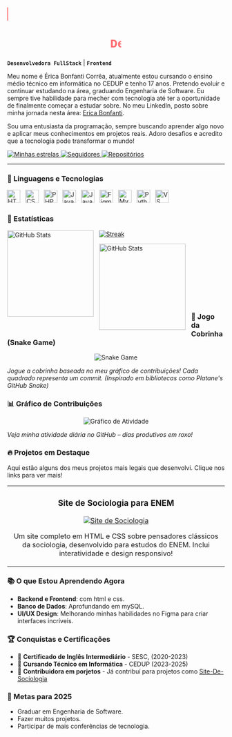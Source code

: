 # ✨ Érica Bonfanti 

<div align="center">
  <h1 style="animation: typing 3.5s steps(40, end), blink-caret 0.75s step-end infinite;">
    Desenvolvedora FullStack, Erica Bonfanti Correa
  </h1>
  <style>
    @keyframes typing {
      from { width: 0; }
      to { width: 100%; }
    }
    @keyframes blink-caret {
      from, to { border-color: transparent; }
      50% { border-color: #ff6b6b; }
    }
    h1 {
      font-family: 'Courier New', monospace;
      border-right: 2px solid #ff6b6b;
      white-space: nowrap;
      overflow: hidden;
      width: 0;
      color: #ff6b6b;
    }
  </style>
</div>

**`Desenvolvedora FullStack`** | **`Frontend`**

Meu nome é Érica Bonfanti Corrêa, atualmente estou cursando o ensino médio técnico em informática no CEDUP e tenho 17 anos. Pretendo evoluir e continuar estudando na área, graduando Engenharia de Software. Eu sempre tive habilidade para mecher com tecnologia até ter a oportunidade de finalmente começar a estudar sobre. No meu LinkedIn, posto sobre minha jornada nesta área: [Erica Bonfanti](https://www.linkedin.com/in/ericabonfanti).

Sou uma entusiasta da programação, sempre buscando aprender algo novo e aplicar meus conhecimentos em projetos reais. Adoro desafios e acredito que a tecnologia pode transformar o mundo!

<p>
    <a href="https://github.com/EricaBonfanti?tab=repositories&sort=stargazers">
        <img 
            alt="Minhas estrelas" 
            title="minhas estrelas no GitHub" 
            src="https://custom-icon-badges.demolab.com/github/stars/EricaBonfanti?color=000080&style=for-the-badge&labelColor=000060&logo=star&label=estrelas"
        />
    </a>
    <a href="https://github.com/EricaBonfanti?tab=followers">
        <img 
            alt="Seguidores" 
            title="Me siga no GitHub" 
            src="https://custom-icon-badges.demolab.com/github/followers/EricaBonfanti?color=bf0010&labelColor=990f00&style=for-the-badge&logo=github&label=Seguidores&logoColor=white"
        />
    </a>
    <a href="https://github.com/EricaBonfanti?tab=repositories">
        <img 
            alt="Repositórios" 
            title="Meus repositórios" 
            src="https://custom-icon-badges.demolab.com/github/repos/EricaBonfanti?color=ff6b6b&labelColor=ff5252&style=for-the-badge&logo=repo&label=Repositórios&logoColor=white"
        />
    </a>


---

### 🤖 Linguagens e Tecnologias

<img 
    align="left" 
    alt="HTML"
    title="HTML" 
    width="30px" 
    style="padding-right: 10px; animation: pulse 2s infinite;" 
    src="https://cdn.jsdelivr.net/gh/devicons/devicon@latest/icons/html5/html5-original.svg" 
/>
<img 
    align="left" 
    alt="CSS" 
    title="CSS"
    width="30px" 
    style="padding-right: 10px; animation: pulse 2s infinite;" 
    src="https://cdn.jsdelivr.net/gh/devicons/devicon@latest/icons/css3/css3-original.svg" 
/>
<img 
    align="left" 
    alt="PHP" 
    title="PHP"
    width="30px" 
    style="padding-right: 10px; animation: pulse 2s infinite;" 
    src="https://cdn.jsdelivr.net/gh/devicons/devicon@latest/icons/php/php-original.svg" 
/>
<img 
    align="left" 
    alt="JavaScript" 
    title="JavaScript"
    width="30px" 
    style="padding-right: 10px; animation: pulse 2s infinite;" 
    src="https://cdn.jsdelivr.net/gh/devicons/devicon@latest/icons/javascript/javascript-original.svg" 
/>
<img 
    align="left" 
    alt="Java"
    title="Java" 
    width="30px" 
    style="padding-right: 10px; animation: pulse 2s infinite;" 
    src="https://cdn.jsdelivr.net/gh/devicons/devicon@latest/icons/java/java-plain.svg"
/>
<img 
    align="left" 
    alt="Figma"
    title="Figma" 
    width="30px" 
    style="padding-right: 10px; animation: pulse 2s infinite;" 
    src="https://cdn.jsdelivr.net/gh/devicons/devicon@latest/icons/figma/figma-original.svg" 
/>
<img 
    align="left" 
    alt="MySQL"
    title="MySQL" 
    width="30px" 
    style="padding-right: 10px; animation: pulse 2s infinite;" 
    src="https://cdn.jsdelivr.net/gh/devicons/devicon@latest/icons/mysql/mysql-original.svg" 
/>
<img 
    align="left" 
    alt="Python"
    title="Python" 
    width="30px" 
    style="padding-right: 10px; animation: pulse 2s infinite;" 
    src="https://cdn.jsdelivr.net/gh/devicons/devicon@latest/icons/python/python-original.svg" 
/>

<img 
    align="left" 
    alt="VS Code"
    title="VS Code" 
    width="30px" 
    style="padding-right: 10px; animation: pulse 2s infinite;" 
    src="https://cdn.jsdelivr.net/gh/devicons/devicon@latest/icons/vscode/vscode-original.svg" 
/>

<style>
  @keyframes pulse {
    0% { transform: scale(1); }
    50% { transform: scale(1.1); }
    100% { transform: scale(1); }
  }
</style>

<br/>
<br/>

### 🚀 Estatísticas

<p>
  <img 
    align="left" 
    alt="GitHub Stats" 
    height="200" 
    style="padding-right: 10px;" 
    src="https://github-readme-stats.vercel.app/api?username=EricaBonfanti&show_icons=true&theme=synthwave&include_all_commits=true&locale=pt-br" 
  />

  <a href="https://github.com/EricaBonfanti">
        <img 
            alt="Streak" 
            title="Minha streak no GitHub" 
            src="https://github-readme-streak-stats.herokuapp.com/?user=EricaBonfanti&theme=synthwave"
        />
    </a>
</p>

<img 
      align="left" 
      alt="GitHub Stats" 
      height="200" 
      style="padding-right: 10px;"
      src="https://github-readme-stats.vercel.app/api/top-langs/?username=EricaBonfanti&theme=synthwave&layout=compact&custom_title=Tecnologias&langs_count=9" 
  />

</p>

<br/>
<br/>
<br/>
<br/>
<br/>
<br/>
<br/>
<br/>

### 🐍 Jogo da Cobrinha (Snake Game)

<div align="center">
  <img src="https://raw.githubusercontent.com/EricaBonfanti/EricaBonfanti/output/snake.svg" alt="Snake Game" />
</div>

*Jogue a cobrinha baseada no meu gráfico de contribuições! Cada quadrado representa um commit. (Inspirado em bibliotecas como Platane's GitHub Snake)*

### 📊 Gráfico de Contribuições

<div align="center">
  <img src="https://github-readme-activity-graph.vercel.app/graph?username=EricaBonfanti&theme=github-compact" alt="Gráfico de Atividade" />
</div>

*Veja minha atividade diária no GitHub – dias produtivos em roxo!*


### 🔥 Projetos em Destaque

Aqui estão alguns dos meus projetos mais legais que desenvolvi. Clique nos links para ver mais!

<table>
  <tr>
    <td width="50%">
      <h3 align="center">Site de Sociologia para ENEM</h3>
      <p align="center">
        <a href="https://github.com/EricaBonfanti/Site-de-Sociologia" target="_blank">
          <img src="https://github-readme-stats.vercel.app/api/pin/?username=EricaBonfanti&repo=Site-de-Sociologia&theme=synthwave" alt="Site de Sociologia" />
        </a>
      </p>
      <p align="center">
        Um site completo em HTML e CSS sobre pensadores clássicos da sociologia, desenvolvido para estudos do ENEM. Inclui interatividade e design responsivo!
      </p>
    </td>
</table>

### 📚 O que Estou Aprendendo Agora

- **Backend e Frontend**: com html e css.
- **Banco de Dados**: Aprofundando em mySQL.
- **UI/UX Design**: Melhorando minhas habilidades no Figma para criar interfaces incríveis.

### 🏆 Conquistas e Certificações

- 🥇 **Certificado de Inglês Intermediário** - SESC, (2020-2023)
- 📜 **Cursando Técnico em Informática** - CEDUP (2023-2025)
- 🌟 **Contribuidora em porjetos** - Já contribuí para projetos como [Site-De-Sociologia](https://github.com/EricaBonfanti/Site-de-Sociologia-)

### 🎯 Metas para 2025

- Graduar em Engenharia de Software.
- Fazer muitos projetos.
- Participar de mais conferências de tecnologia.

